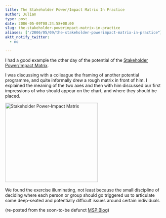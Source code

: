 ```yaml
---
title: The Stakeholder Power/Impact Matrix In Practice
author: Julian
type: post
date: 2006-05-09T08:24:58+00:00
slug: the-stakeholder-powerimpact-matrix-in-practice 
aliases: ["/2006/05/09/the-stakeholder-powerimpact-matrix-in-practice"]
aktt_notify_twitter:
  - no

---
```

I had a good example the other day of the potential of the [Stakeholder Power/Impact Matrix][1].

I was discussing with a colleague the framing of another potential programme, and quite informally drew a rough matrix in front of him. I explained the meaning of the two axes and then with him discussed our first impressions of who should appear on the chart, and where they should be placed.

<img class="aligncenter size-medium wp-image-1580" title="Stakeholder Power-Impact Matrix" src="https://www.synesthesia.co.uk/blog/wp-content/uploads/2009/12/power-impact-matrix-300x257.png" alt="Stakeholder Power-Impact Matrix" width="300" height="257" /><a rel="attachment wp-att-1580" href="https://www.synesthesia.co.uk/blog/archives/2006/05/09/the-stakeholder-powerimpact-matrix-in-practice/power-impact-matrix/"><br /> </a>

We found the exercise illuminating, not least because the small discipline of deciding where each person or group should go triggered us to articulate some deep-seated and potentially difficult issues around certain individuals

(re-posted from the soon-to-be defunct [MSP Blog][2])

 [1]: /wikka/PowerImpactMatrix
 [2]: https://www.synesthesia.co.uk/msp/